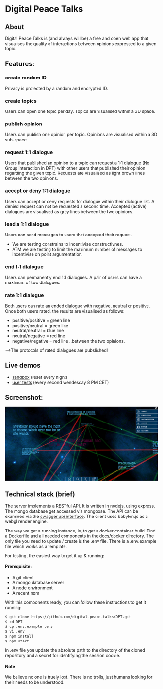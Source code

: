 # Digital Peace Talks

## About

Digital Peace Talks is (and always will be) a free and open web app that visualises the quality of interactions between opinions expressed to a given topic.

## Features:

### create random ID

Privacy is protected by a random and encrypted ID.

### create topics

Users can open one topic per day. Topics are visualised within a 3D space.

### publish opinion

Users can publish one opinion per topic. Opinions are visualised within a 3D sub-space

### request 1:1 dialogue

Users that published an opinion to a topic can request a 1:1 dialogue (No Group interaction in DPT) with other users that published their opinion regarding the given topic. Requests are visualised as light brown lines between the two opinions.

### accept or deny 1:1 dialogue

Users can accept or deny requests for dialogue within their dialogue list. A denied request can not be requested a second time. Accepted (active) dialogues are visualised as grey lines between the two opinions.

### lead a 1:1 dialogue

Users can send messages to users that accepted their request.

- We are testing constrains to incentivise constructivnes.
- ATM we are testing to limit the maximum number of messages to incentivise on point argumentation.

### end 1:1 dialogue

Users can permanently end 1:1 dialogues. A pair of users can have a maximum of two dialogues.

### rate 1:1 dialogue

Both users can rate an ended dialogue with negative, neutral or positive. Once both users rated, the results are visualised as follows:

- positive/positive = green line
- positive/neutral = green line
- neutral/neutral = blue line
- neutral/negative = red line
- negative/negative = red line ..between the two opinions.

-->The protocols of rated dialogues are pubslished!

## Live demos

- [sandbox](https://sandbox.dpt.world/) (reset every night)
- [user tests](https://try.digitalpeacetalks.com/) (every second wendesday 8 PM CET)

## Screenshot:

![Alt text](docs/screenshot.png?raw=true "DPT Screenshot")

## Technical stack (brief)

The server implements a RESTful API. It is written in nodejs, using express. The mongo database get accessed via mongoose. The API can be examined via the [swagger api interface](http://dpt.world:2088/). The client uses babylon.js as a webgl render engine.

The way we get a running instance, is, to get a docker container build. Find a Dockerfile and all needed components in the docs/docker directory. The only file you need to update / create is the .env file. There is a .env.example file which works as a template.

For testing, the easiest way to get it up & running:

#### Prerequisite:

- A git client
- A mongo database server
- A node environment
- A recent npm

With this components ready, you can follow these instructions to get it running:

```shell
$ git clone https://github.com/digital-peace-talks/DPT.git
$ cd DPT
$ cp .env.example .env
$ vi .env
$ npm install
$ npm start
```

In .env file you update the absolute path to the directory of the cloned repository and a secret for identifying the session cookie.

#### Note

We believe no one is truely lost. There is no trolls, just humans looking for their needs to be understood.
